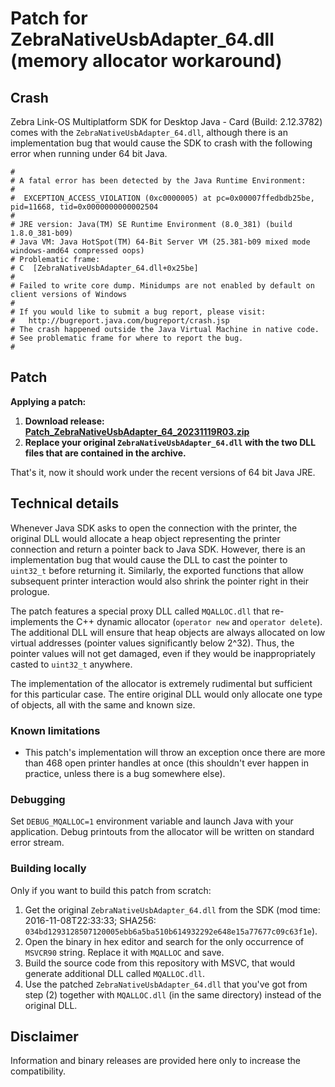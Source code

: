 # Patch for ZebraNativeUsbAdapter_64.dll (memory allocator workaround)
## Crash

Zebra Link-OS Multiplatform SDK for Desktop Java - Card (Build: 2.12.3782)
comes with the `ZebraNativeUsbAdapter_64.dll`, although there is an implementation
bug that would cause the SDK to crash with the following error when running
under 64 bit Java.

```
#
# A fatal error has been detected by the Java Runtime Environment:
#
#  EXCEPTION_ACCESS_VIOLATION (0xc0000005) at pc=0x00007ffedbdb25be, pid=11668, tid=0x0000000000002504
#
# JRE version: Java(TM) SE Runtime Environment (8.0_381) (build 1.8.0_381-b09)
# Java VM: Java HotSpot(TM) 64-Bit Server VM (25.381-b09 mixed mode windows-amd64 compressed oops)
# Problematic frame:
# C  [ZebraNativeUsbAdapter_64.dll+0x25be]
#
# Failed to write core dump. Minidumps are not enabled by default on client versions of Windows
#
# If you would like to submit a bug report, please visit:
#   http://bugreport.java.com/bugreport/crash.jsp
# The crash happened outside the Java Virtual Machine in native code.
# See problematic frame for where to report the bug.
#
```

## Patch

**Applying a patch:**
1. **Download release: [Patch_ZebraNativeUsbAdapter_64_20231119R03.zip](https://github.com/7c5eea120b/zxp-native-usb-adapter-64bit-hack/releases/download/build-20231119R03/Patch_ZebraNativeUsbAdapter_64_20231119R03.zip)**
2. **Replace your original `ZebraNativeUsbAdapter_64.dll` with the two DLL files that are contained in the archive.**

That's it, now it should work under the recent versions of 64 bit Java JRE.

## Technical details

Whenever Java SDK asks to open the connection with the printer, the original DLL would allocate
a heap object representing the printer connection and return a pointer back to Java SDK. However, there is
an implementation bug that would cause the DLL to cast the pointer to `uint32_t` before returning it.
Similarly, the exported functions that allow subsequent printer interaction would also shrink the pointer right
in their prologue.

The patch features a special proxy DLL called `MQALLOC.dll` that re-implements the C++ dynamic
allocator (`operator new` and `operator delete`). The additional DLL will ensure that heap objects are always
allocated on low virtual addresses (pointer values significantly below 2^32). Thus, the pointer values will
not get damaged, even if they would be inappropriately casted to `uint32_t` anywhere.

The implementation of the allocator is extremely rudimental but sufficient for this particular case.
The entire original DLL would only allocate one type of objects, all with the same and known size.

### Known limitations

* This patch's implementation will throw an exception once there are more than 468 open printer handles
  at once (this shouldn't ever happen in practice, unless there is a bug somewhere else).

### Debugging

Set `DEBUG_MQALLOC=1` environment variable and launch Java with your application.
Debug printouts from the allocator will be written on standard error stream.

### Building locally

Only if you want to build this patch from scratch:

1. Get the original `ZebraNativeUsbAdapter_64.dll` from the SDK (mod time: 2016-11-08T22:33:33; SHA256: `034bd1293128507120005ebb6a5ba510b614932292e648e15a77677c09c63f1e`).
2. Open the binary in hex editor and search for the only occurrence of `MSVCR90` string. Replace it with `MQALLOC` and save.
3. Build the source code from this repository with MSVC, that would generate additional DLL called `MQALLOC.dll`.
4. Use the patched `ZebraNativeUsbAdapter_64.dll` that you've got from step (2) together with `MQALLOC.dll` (in the same directory) instead of the original DLL.

## Disclaimer

Information and binary releases are provided here only to increase the compatibility.
